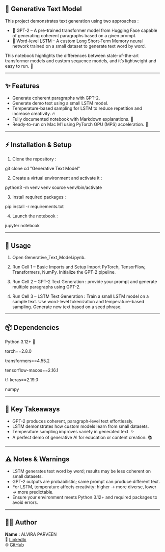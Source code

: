 ## 📝 Generative Text Model

This project demonstrates text generation using two approaches :
- 🤖 GPT-2 – A pre-trained transformer model from Hugging Face capable of generating coherent paragraphs based on a given prompt.
- 🧠 Word-level LSTM – A custom Long Short-Term Memory neural network trained on a small dataset to generate text word by word.

This notebook highlights the differences between state-of-the-art transformer models and custom sequence models, and it’s lightweight and easy to run. 🚀

---

## ✨ Features 

- Generate coherent paragraphs with GPT-2.
- Generate demo text using a small LSTM model.
- Temperature-based sampling for LSTM to reduce repetition and increase creativity. 🔥
- Fully documented notebook with Markdown explanations. 📄
- Ready-to-run on Mac M1 using PyTorch GPU (MPS) acceleration. 🍏

--- 

## ⚡ Installation & Setup

1. Clone the repository :

git clone <your-repo-link>
cd "Generative Text Model"

2. Create a virtual environment and activate it :

python3 -m venv venv
source venv/bin/activate

3. Install required packages :

pip install -r requirements.txt

4. Launch the notebook :

jupyter notebook

--- 


## 🚀 Usage

1) Open Generative_Text_Model.ipynb.

2) Run Cell 1 – Basic Imports and Setup
                Import PyTorch, TensorFlow, Transformers, NumPy.
                Initialize the GPT-2 pipeline.

3) Run Cell 2 – GPT-2 Text Generation : provide your prompt and generate multiple paragraphs using GPT-2.

4) Run Cell 3 – LSTM Text Generation : Train a small LSTM model on a sample text.
                        Use word-level tokenization and temperature-based sampling.
                        Generate new text based on a seed phrase.

---


## 📦 Dependencies 

Python 3.12+ 🐍

torch==2.8.0

transformers==4.55.2

tensorflow-macos==2.16.1

tf-keras==2.19.0

numpy

---


## 🎯 Key Takeaways

- GPT-2 produces coherent, paragraph-level text effortlessly.
- LSTM demonstrates how custom models learn from small datasets.
- Temperature sampling improves variety in generated text. ✨
- A perfect demo of generative AI for education or content creation. 📚

---


## ⚠️ Notes & Warnings
- LSTM generates text word by word; results may be less coherent on small datasets.
- GPT-2 outputs are probabilistic; same prompt can produce different text.
- For LSTM, temperature affects creativity: higher → more diverse, lower → more predictable.
- Ensure your environment meets Python 3.12+ and required packages to avoid errors.

---


## 👩‍💻 Author

**Name**  : ALVIRA PARVEEN  
🔗 [LinkedIn](https://www.linkedin.com/in/alvira-parveen-78022536b)  
🌐 [GitHub](https://github.com/Alvira-Parveen)
